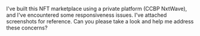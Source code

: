 
I've built this NFT marketplace using a private platform (CCBP NxtWave), and I've encountered some responsiveness issues.
I've attached screenshots for reference. Can you please take a look and help me address these concerns?
